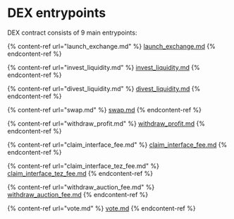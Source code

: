 # DEX entrypoints

DEX contract consists of 9 main entrypoints:

{% content-ref url="launch_exchange.md" %}
[launch\_exchange.md](launch\_exchange.md)
{% endcontent-ref %}

{% content-ref url="invest_liquidity.md" %}
[invest\_liquidity.md](invest\_liquidity.md)
{% endcontent-ref %}

{% content-ref url="divest_liquidity.md" %}
[divest\_liquidity.md](divest\_liquidity.md)
{% endcontent-ref %}

{% content-ref url="swap.md" %}
[swap.md](swap.md)
{% endcontent-ref %}

{% content-ref url="withdraw_profit.md" %}
[withdraw\_profit.md](withdraw\_profit.md)
{% endcontent-ref %}

{% content-ref url="claim_interface_fee.md" %}
[claim\_interface\_fee.md](claim\_interface\_fee.md)
{% endcontent-ref %}

{% content-ref url="claim_interface_tez_fee.md" %}
[claim\_interface\_tez\_fee.md](claim\_interface\_tez\_fee.md)
{% endcontent-ref %}

{% content-ref url="withdraw_auction_fee.md" %}
[withdraw\_auction\_fee.md](withdraw\_auction\_fee.md)
{% endcontent-ref %}

{% content-ref url="vote.md" %}
[vote.md](vote.md)
{% endcontent-ref %}
